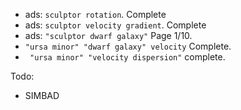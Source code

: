 - ads: `sculptor rotation`. Complete
- ads: `sculptor velocity gradient`. Complete
- ads: `"sculptor dwarf galaxy"` Page 1/10.
- `"ursa minor" "dwarf galaxy" velocity` Complete.
- ` "ursa minor" "velocity dispersion"` complete.



Todo:

- SIMBAD